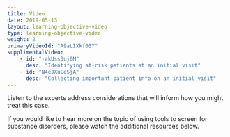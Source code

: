 ```yaml
---
title: Video 
date: 2019-05-13
layout: learning-objective-video
type: learning-objective-video
weight: 2
primaryVideoId: "A9aLIXkf05Y"
supplimentalVideo:
    - id: "-akUss3uj0M"
      desc: "Identifying at-risk patients at an initial visit"
    - id: "N4eJXuCeSjA"
      desc: "Collecting important patient info on an initial visit"
---
```

Listen to the experts address considerations that will inform how you might treat this case.

If you would like to hear more on the topic of using tools to screen for substance disorders, please watch the additional resources below.
